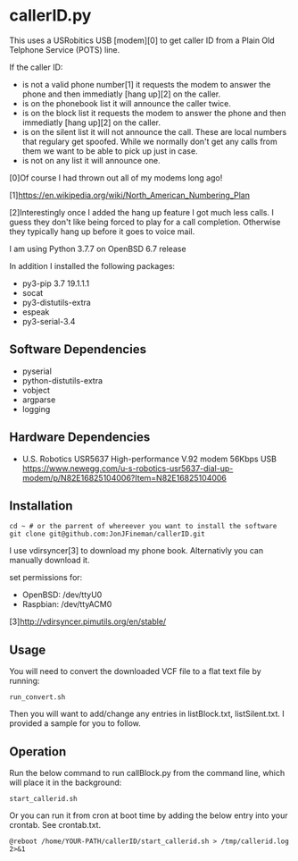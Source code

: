 # callerID.py

This uses a USRobitics USB [modem][0] to get caller ID from a Plain Old
Telphone Service (POTS) line.

If the caller ID:

* is not a valid phone number[1] it requests the modem to answer the phone and
  then immediatly [hang up][2] on the caller.
* is on the phonebook list it will announce the caller twice.
* is on the block list it requests the modem to answer the phone and then
  immediatly [hang up][2] on the caller.
* is on the silent list it will not announce the call. These are local numbers
  that regulary get spoofed. While we normally don't get any calls from them we
want to be able to pick up just in case.
* is not on any list it will announce one.

[0]Of course I had thrown out all of my modems long ago!

[1]<https://en.wikipedia.org/wiki/North_American_Numbering_Plan>

[2]Interestingly once I added the hang up feature I got much less calls. I
guess they don't like being forced to play for a call completion. Otherwise
they typically hang up before it goes to voice mail.

I am using Python 3.7.7 on OpenBSD 6.7 release

In addition I installed the following packages:

* py3-pip 3.7 19.1.1.1
* socat
* py3-distutils-extra
* espeak
* py3-serial-3.4


## Software Dependencies

* pyserial
* python-distutils-extra
* vobject
* argparse
* logging


## Hardware Dependencies

* U.S. Robotics USR5637 High-performance V.92 modem 56Kbps USB
  <https://www.newegg.com/u-s-robotics-usr5637-dial-up-modem/p/N82E16825104006?Item=N82E16825104006>


## Installation

	cd ~ # or the parrent of whereever you want to install the software
	git clone git@github.com:JonJFineman/callerID.git

I use vdirsyncer[3] to download my phone book. Alternativly you can manually
download it.

set permissions for:

* OpenBSD: /dev/ttyU0
* Raspbian: /dev/ttyACM0


[3]<http://vdirsyncer.pimutils.org/en/stable/>


## Usage

You will need to convert the downloaded VCF file to a flat text file by
running:

	run_convert.sh

Then you will want to add/change any entries in listBlock.txt, listSilent.txt.
I provided a sample for you to follow.


## Operation

Run the below command to run callBlock.py from the command line, which will place it
in the background:

	start_callerid.sh

Or you can run it from cron at boot time by adding the below entry into your
crontab. See crontab.txt.

	@reboot /home/YOUR-PATH/callerID/start_callerid.sh > /tmp/callerid.log 2>&1

